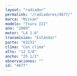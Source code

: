 ```yaml
---
layout: "radiador"
permalink: "/radiadores/4677/"
marca: "Nissan"
modelo: "Tsuru III"
ano: "2009"
motor: "L4 1.6"
transmision: "Estándar"
parte: "63231"
clima: "Con clima"
alto: "12 5/8"
ancho: "25 1/2"
observaciones: ""
id: "4677"
---
```


